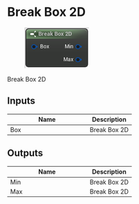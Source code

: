 # Break Box 2D

<div align="left" data-full-width="false"><figure><img src="../../../../.gitbook/assets/break_box_2d.png" alt=""><figcaption></figcaption></figure></div>

Break Box 2D

## Inputs

<table><thead><tr><th width="170">Name</th><th>Description</th></tr></thead><tbody><tr><td>Box</td><td>Break Box 2D</td></tr></tbody></table>

## Outputs

<table><thead><tr><th width="170">Name</th><th>Description</th></tr></thead><tbody><tr><td>Min</td><td>Break Box 2D</td></tr><tr><td>Max</td><td>Break Box 2D</td></tr></tbody></table>
